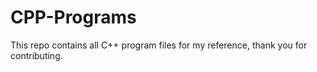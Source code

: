 # CPP-Programs
This repo contains all C++ program files for my reference, thank you for contributing.
